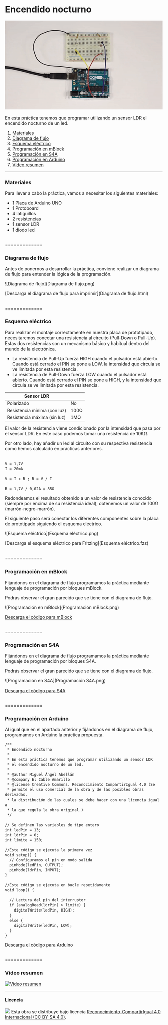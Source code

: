# Encendido nocturno

![Animación](Animación.gif)

En esta práctica tenemos que programar utilizando un sensor LDR el encendido nocturno de un led.

1.	[Materiales](#materiales)
2.	[Diagrama de flujo](#diagrama-de-flujo)
3.	[Esquema eléctrico](#esquema-eléctrico)
4.	[Programación en mBlock](#programación-en-mblock)
5.	[Programación en S4A](#programación-en-s4a)
6.	[Programación en Arduino](#programación-en-arduino)
7.  [Video resumen](#video-resumen)



***



### Materiales

Para llevar a cabo la práctica, vamos a necesitar los siguientes materiales:
- 1 Placa de Arduino UNO
- 1 Protoboard
- 4 latiguillos
- 2 resistencias
- 1 sensor LDR
- 1 diodo led



<br />
=============
<br />



### Diagrama de flujo

Antes de ponernos a desarrollar la práctica, conviene realizar un diagrama de flujo para entender la lógica de la programación.

![Diagrama de flujo](Diagrama de flujo.png)

[Descarga el diagrama de flujo para imprimir](Diagrama de flujo.html)



<br />
=============
<br />



### Esquema eléctrico

Para realizar el montaje correctamente en nuestra placa de prototipado, necesitaremos conectar una resistencia al circuito (Pull-Down o Pull-Up). Estas dos resistencias son un mecanismo básico y habitual dentro del mundo de la electrónica.
- La resistencia de Pull-Up fuerza HIGH cuando el pulsador está abierto. Cuando está cerrado el PIN se pone a LOW, la intensidad que circula se ve limitada por esta resistencia.
- La resistencia de Pull-Down fuerza LOW cuando el pulsador está abierto. Cuando está cerrado el PIN se pone a HIGH, y la intensidad que circula se ve limitada por esta resistencia.

| Sensor LDR                        |       |
| --------------------------------- | ----- |
| Polarizado                        | No    |
| Resistencia mínima (con luz)      | 100Ω  |
| Resistencia máxima (sin luz)      | 1MΩ   |

El valor de la resistencia viene condicionado por la intensidad que pasa por el sensor LDR. En este caso podemos tomar una resistencia de 10KΩ.

Por otro lado, hay añadir un led al circuito con su respectiva resistencia como hemos calculado en prácticas anteriores.

```

V = 1,7V
I = 20mA

V = I x R ; R = V / I

R = 1,7V / 0,02A = 85Ω 

```

Redondeamos el resultado obtenido a un valor de resistencia conocido (siempre por encima de su resistencia ideal), obtenemos un valor de 100Ω (marrón-negro-marrón).

El siguiente paso será conectar los diferentes componentes sobre la placa de prototipado siguiendo el esquema eléctrico.

![Esquema eléctrico](Esquema eléctrico.png)

[Descarga el esquema eléctrico para Fritzing](Esquema eléctrico.fzz)



<br />
=============
<br />



### Programación en mBlock

Fijándonos en el diagrama de flujo programamos la práctica mediante lenguaje de programación por bloques mBlock. 

Podrás observar el gran parecido que se tiene con el diagrama de flujo.

![Programación en mBlock](Programación mBlock.png)

[Descarga el código para mBlock](mBlock.sb2)



<br />
=============
<br />



### Programación en S4A

Fijándonos en el diagrama de flujo programamos la práctica mediante lenguaje de programación por bloques S4A. 

Podrás observar el gran parecido que se tiene con el diagrama de flujo.

![Programación en S4A](Programación S4A.png)

[Descarga el código para S4A](S4A.sb)



<br />
=============
<br />



### Programación en Arduino

Al igual que en el apartado anterior y fijándonos en el diagrama de flujo, programamos en Arduino la práctica propuesta.

```
/**
 * Encendido nocturno
 *
 * En esta práctica tenemos que programar utilizando un sensor LDR
 * el encendido nocturno de un led.
 *
 * @author Miguel Ángel Abellán
 * @company El Cable Amarillo
 * @license Creative Commons. Reconocimiento CompartirIgual 4.0 (Se
 * permite el uso comercial de la obra y de las posibles obras derivadas,
 * la distribución de las cuales se debe hacer con una licencia igual a
 * la que regula la obra original.)
 */

// Se definen las variables de tipo entero
int ledPin = 13;
int ldrPin = 0;
int limite = 150;

//Este código se ejecuta la primera vez
void setup() {
  // Configuramos el pin en modo salida
  pinMode(ledPin, OUTPUT);
  pinMode(ldrPin, INPUT);
}

//Este código se ejecuta en bucle repetidamente
void loop() {

  // Lectura del pin del interruptor
  if (analogRead(ldrPin) > limite) {
    digitalWrite(ledPin, HIGH);
  }
  else {
    digitalWrite(ledPin, LOW);
  }
}
```

[Descarga el código para Arduino](Arduino/Arduino.ino)



<br />
=============
<br />



### Video resumen

[![Video resumen](https://i.ytimg.com/vi_webp/w-s0vDaTblg/maxresdefault.webp)](https://youtu.be/w-s0vDaTblg)



***



#### Licencia

<img src="http://i.creativecommons.org/l/by-sa/4.0/88x31.png" /> Esta obra se distribuye bajo licencia [Reconocimiento-CompartirIgual 4.0 Internacional (CC BY-SA 4.0)](https://creativecommons.org/licenses/by-sa/4.0/deed.es_ES).
